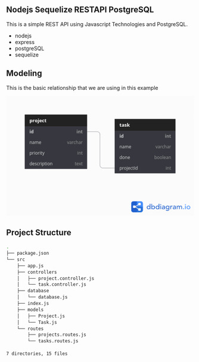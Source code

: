 ## Nodejs Sequelize RESTAPI PostgreSQL

This is a simple REST API using Javascript Technologies and PostgreSQL.

- nodejs
- express
- postgreSQL
- sequelize

## Modeling

This is the basic relationship that we are using in this example

![](./docs/diagram.png)

## Project Structure

```bash
.
├── package.json
└── src
    ├── app.js
    ├── controllers
    │   ├── project.controller.js
    │   └── task.controller.js
    ├── database
    │   └── database.js
    ├── index.js
    ├── models
    │   ├── Project.js
    │   └── Task.js
    └── routes
        ├── projects.routes.js
        └── tasks.routes.js

7 directories, 15 files
```
